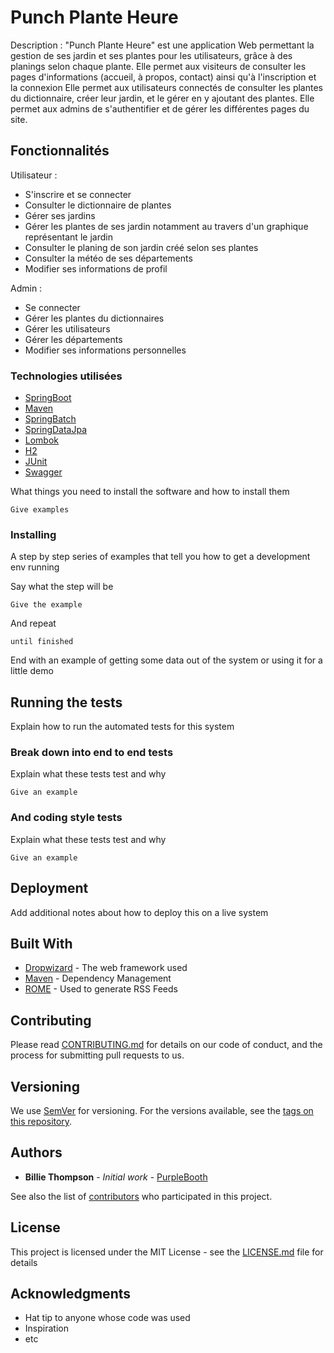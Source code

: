 # Punch Plante Heure

Description :
"Punch Plante Heure" est une application Web permettant la gestion de ses jardin et ses plantes pour les utilisateurs, grâce à des planings selon chaque plante.
Elle permet aux visiteurs de consulter les pages d'informations (accueil, à propos, contact) ainsi qu'à l'inscription et la connexion
Elle permet aux utilisateurs connectés de consulter les plantes du dictionnaire, créer leur jardin, et le gérer en y ajoutant des plantes.
Elle permet aux admins de s'authentifier et de gérer les différentes pages du site.


## Fonctionnalités

Utilisateur :
- S'inscrire et se connecter
- Consulter le dictionnaire de plantes 
- Gérer ses jardins
- Gérer les plantes de ses jardin notamment au travers d'un graphique représentant le jardin
- Consulter le planing de son jardin créé selon ses plantes
- Consulter la météo de ses départements
- Modifier ses informations de profil


Admin :
- Se connecter
- Gérer les plantes du dictionnaires
- Gérer les utilisateurs
- Gérer les départements
- Modifier ses informations personnelles


### Technologies utilisées

* [SpringBoot](https://spring.io/projects/spring-boot)
* [Maven](https://maven.apache.org/)
* [SpringBatch](https://spring.io/projects/spring-batch)
* [SpringDataJpa](https://spring.io/projects/spring-data-jpa)
* [Lombok](https://projectlombok.org/)
* [H2](https://www.h2database.com/html/main.html)
* [JUnit](https://junit.org/junit5/)
* [Swagger](https://swagger.io/)




What things you need to install the software and how to install them

```
Give examples
```

### Installing

A step by step series of examples that tell you how to get a development env running

Say what the step will be

```
Give the example
```

And repeat

```
until finished
```

End with an example of getting some data out of the system or using it for a little demo

## Running the tests

Explain how to run the automated tests for this system

### Break down into end to end tests

Explain what these tests test and why

```
Give an example
```

### And coding style tests

Explain what these tests test and why

```
Give an example
```

## Deployment

Add additional notes about how to deploy this on a live system

## Built With

* [Dropwizard](http://www.dropwizard.io/1.0.2/docs/) - The web framework used
* [Maven](https://maven.apache.org/) - Dependency Management
* [ROME](https://rometools.github.io/rome/) - Used to generate RSS Feeds

## Contributing

Please read [CONTRIBUTING.md](https://gist.github.com/PurpleBooth/b24679402957c63ec426) for details on our code of conduct, and the process for submitting pull requests to us.

## Versioning

We use [SemVer](http://semver.org/) for versioning. For the versions available, see the [tags on this repository](https://github.com/your/project/tags). 

## Authors

* **Billie Thompson** - *Initial work* - [PurpleBooth](https://github.com/PurpleBooth)

See also the list of [contributors](https://github.com/your/project/contributors) who participated in this project.

## License

This project is licensed under the MIT License - see the [LICENSE.md](LICENSE.md) file for details

## Acknowledgments

* Hat tip to anyone whose code was used
* Inspiration
* etc

